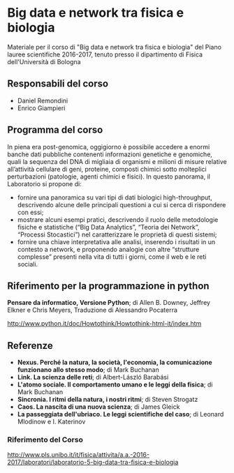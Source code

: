 # Big data e network tra fisica e biologia
Materiale per il corso di "Big data e network tra fisica e biologia" del Piano lauree scientifiche 2016-2017, tenuto presso il dipartimento di Fisica dell'Università di Bologna

## Responsabili del corso
* Daniel Remondini
* Enrico Giampieri

## Programma del corso
In piena era post-genomica, oggigiorno è possibile accedere a enormi banche dati pubbliche contenenti informazioni genetiche e genomiche, quali la sequenza del DNA di migliaia di organismi e milioni di misure relative all’attività cellulare di geni, proteine, composti chimici sotto molteplici perturbazioni (patologie, agenti chimici e fisici).
In questo panorama, il Laboratorio si propone di:

* fornire una panoramica su vari tipi di dati biologici high-throughput, descrivendo alcune delle principali questioni a cui si cerca di rispondere con essi;
* mostrare alcuni esempi pratici, descrivendo il ruolo delle metodologie fisiche e statistiche (“Big Data Analytics”, “Teoria dei Network”, “Processi Stocastici”) nel caratterizzare le proprietà di questi sistemi;
* fornire una chiave interpretativa alle analisi, inserendo i risultati in un contesto a network, e proponendo analogie con altre “strutture complesse” presenti nella vita di tutti i giorni, come il web e le reti sociali.

## Riferimento per la programmazione in python

**Pensare da informatico, Versione Python**; di Allen B. Downey, Jeffrey Elkner e Chris Meyers, Traduzione di Alessandro Pocaterra 

http://www.python.it/doc/Howtothink/Howtothink-html-it/index.htm

## Referenze
* **Nexus. Perché la natura, la società, l'economia, la comunicazione funzionano allo stesso modo**; di Mark Buchanan
* **Link. La scienza delle reti**; di Albert-László Barabási
* **L'atomo sociale. Il comportamento umano e le leggi della fisica**; di Mark Buchanan
* **Sincronia. I ritmi della natura, i nostri ritmi**; di Steven Strogatz
* **Caos. La nascita di una nuova scienza**; di James Gleick
* **La passeggiata dell'ubriaco. Le leggi scientifiche del caso**; di Leonard Mlodinow e I. Katerinov

### Riferimento del Corso

http://www.pls.unibo.it/it/fisica/attivita/a.a.-2016-2017/laboratori/laboratorio-5-big-data-tra-fisica-e-biologia
